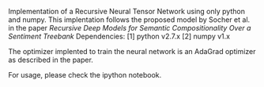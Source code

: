 Implementation of a Recursive Neural Tensor Network using only python and numpy. This implentation follows the proposed model by Socher et al. in the paper *Recursive Deep Models for Semantic Compositionality Over a Sentiment Treebank*
Dependencies:
[1] python v2.7.x
[2] numpy v1.x

The optimizer implented to train the neural network is an AdaGrad optimizer as described in the paper. 

For usage, please check the ipython notebook.
